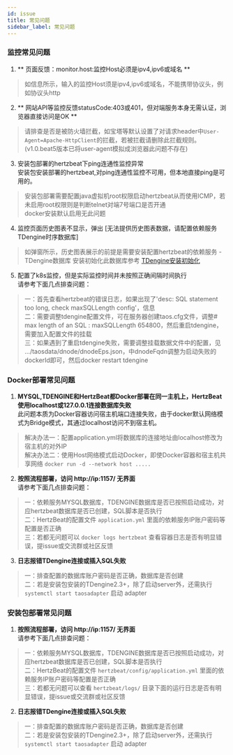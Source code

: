 ```yaml
---
id: issue  
title: 常见问题    
sidebar_label: 常见问题       
---
```


### 监控常见问题   

1. ** 页面反馈：monitor.host:监控Host必须是ipv4,ipv6或域名 **   
> 如信息所示，输入的监控Host须是ipv4,ipv6或域名，不能携带协议头，例如协议头http   

2. ** 网站API等监控反馈statusCode:403或401，但对端服务本身无需认证，浏览器直接访问是OK **       
> 请排查是否是被防火墙拦截，如宝塔等默认设置了对请求header中`User-Agent=Apache-HttpClient`的拦截，若被拦截请删除此拦截规则。(v1.0.beat5版本已将user-agent模拟成浏览器此问题不存在)        

3. 安装包部署的hertzbeat下ping连通性监控异常  
安装包安装部署的hertzbeat,对ping连通性监控不可用，但本地直接ping是可用的。     
> 安装包部署需要配置java虚拟机root权限启动hertzbeat从而使用ICMP，若未启用root权限则是判断telnet对端7号端口是否开通     
> docker安装默认启用无此问题   

4. 监控页面历史图表不显示，弹出 [无法提供历史图表数据，请配置依赖服务TDengine时序数据库]   
> 如弹窗所示，历史图表展示的前提是需要安装配置hertzbeat的依赖服务 - TDengine数据库
> 安装初始化此数据库参考 [TDengine安装初始化](../start/tdengine-init)  

5. 配置了k8s监控，但是实际监控时间并未按照正确间隔时间执行  
请参考下面几点排查问题：  
> 一：首先查看hertzbeat的错误日志，如果出现了'desc: SQL statement too long, check maxSQLLength config'，信息  
> 二：需要调整tdengine配置文件，可在服务器创建taos.cfg文件，调整# max length of an SQL : maxSQLLength 654800，然后重启tdengine，需要加入配置文件的挂载  
> 三：如果遇到了重启tdengine失败，需要调整挂载数据文件中的配置，见 .../taosdata/dnode/dnodeEps.json，中dnodeFqdn调整为启动失败的dockerId即可，然后docker restart tdengine  


### Docker部署常见问题   

1. **MYSQL,TDENGINE和HertzBeat都Docker部署在同一主机上，HertzBeat使用localhost或127.0.0.1连接数据库失败**     
此问题本质为Docker容器访问宿主机端口连接失败，由于docker默认网络模式为Bridge模式，其通过localhost访问不到宿主机。
> 解决办法一：配置application.yml将数据库的连接地址由localhost修改为宿主机的对外IP     
> 解决办法二：使用Host网络模式启动Docker，即使Docker容器和宿主机共享网络 `docker run -d --network host .....`   

2. **按照流程部署，访问 http://ip:1157/ 无界面**   
请参考下面几点排查问题：  
> 一：依赖服务MYSQL数据库，TDENGINE数据库是否已按照启动成功，对应hertzbeat数据库是否已创建，SQL脚本是否执行    
> 二：HertzBeat的配置文件 `application.yml` 里面的依赖服务IP账户密码等配置是否正确  
> 三：若都无问题可以 `docker logs hertzbeat` 查看容器日志是否有明显错误，提issue或交流群或社区反馈

3. **日志报错TDengine连接或插入SQL失败**  
> 一：排查配置的数据库账户密码是否正确，数据库是否创建   
> 二：若是安装包安装的TDengine2.3+，除了启动server外，还需执行 `systemctl start taosadapter` 启动 adapter    

### 安装包部署常见问题

1. **按照流程部署，访问 http://ip:1157/ 无界面**   
   请参考下面几点排查问题：
> 一：依赖服务MYSQL数据库，TDENGINE数据库是否已按照启动成功，对应hertzbeat数据库是否已创建，SQL脚本是否执行    
> 二：HertzBeat的配置文件 `hertzbeat/config/application.yml` 里面的依赖服务IP账户密码等配置是否正确    
> 三：若都无问题可以查看 `hertzbeat/logs/` 目录下面的运行日志是否有明显错误，提issue或交流群或社区反馈

2. **日志报错TDengine连接或插入SQL失败**
> 一：排查配置的数据库账户密码是否正确，数据库是否创建   
> 二：若是安装包安装的TDengine2.3+，除了启动server外，还需执行 `systemctl start taosadapter` 启动 adapter    


